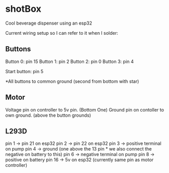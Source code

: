 # shotBox
Cool beverage dispenser using an esp32

Current wiring setup so I can refer to it when I solder:

Buttons
---------------------------------
Button 0: pin 15 
Button 1: pin 2
Button 2: pin 0
Button 3: pin 4

Start button: pin 5

*All buttons to common ground (second from bottom with star)


Motor
---------------------------------
Voltage pin on controller to 5v pin. (Bottom One)
Ground pin on contoller to own ground. (above the button grounds)


L293D
---------------------------------
pin 1 -> pin 21 on esp32
pin 2 -> pin 22 on esp32
pin 3 -> positive terminal on pump
pin 4 -> ground (one above the 13 pin * we also connect the negative on battery to this)
pin 6 -> negative terminal on pump
pin 8 -> positive on battery
pin 16 -> 5v on esp32 (currently same pin as motor controller)


